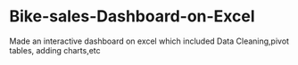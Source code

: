 # Bike-sales-Dashboard-on-Excel
Made an interactive dashboard on excel which included Data Cleaning,pivot tables, adding charts,etc
